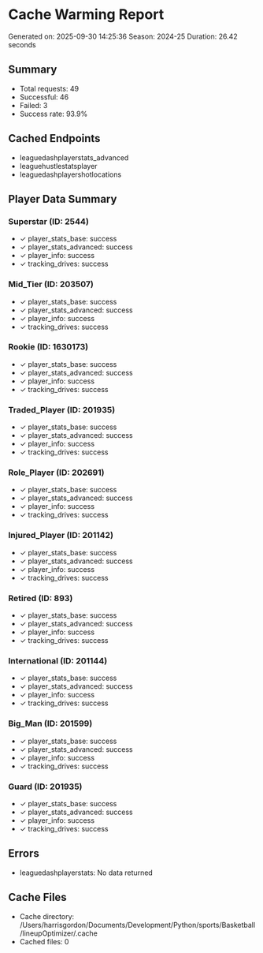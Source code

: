 # Cache Warming Report
Generated on: 2025-09-30 14:25:36
Season: 2024-25
Duration: 26.42 seconds

## Summary
- Total requests: 49
- Successful: 46
- Failed: 3
- Success rate: 93.9%

## Cached Endpoints
- leaguedashplayerstats_advanced
- leaguehustlestatsplayer
- leaguedashplayershotlocations

## Player Data Summary
### Superstar (ID: 2544)
- ✓ player_stats_base: success
- ✓ player_stats_advanced: success
- ✓ player_info: success
- ✓ tracking_drives: success

### Mid_Tier (ID: 203507)
- ✓ player_stats_base: success
- ✓ player_stats_advanced: success
- ✓ player_info: success
- ✓ tracking_drives: success

### Rookie (ID: 1630173)
- ✓ player_stats_base: success
- ✓ player_stats_advanced: success
- ✓ player_info: success
- ✓ tracking_drives: success

### Traded_Player (ID: 201935)
- ✓ player_stats_base: success
- ✓ player_stats_advanced: success
- ✓ player_info: success
- ✓ tracking_drives: success

### Role_Player (ID: 202691)
- ✓ player_stats_base: success
- ✓ player_stats_advanced: success
- ✓ player_info: success
- ✓ tracking_drives: success

### Injured_Player (ID: 201142)
- ✓ player_stats_base: success
- ✓ player_stats_advanced: success
- ✓ player_info: success
- ✓ tracking_drives: success

### Retired (ID: 893)
- ✓ player_stats_base: success
- ✓ player_stats_advanced: success
- ✓ player_info: success
- ✓ tracking_drives: success

### International (ID: 201144)
- ✓ player_stats_base: success
- ✓ player_stats_advanced: success
- ✓ player_info: success
- ✓ tracking_drives: success

### Big_Man (ID: 201599)
- ✓ player_stats_base: success
- ✓ player_stats_advanced: success
- ✓ player_info: success
- ✓ tracking_drives: success

### Guard (ID: 201935)
- ✓ player_stats_base: success
- ✓ player_stats_advanced: success
- ✓ player_info: success
- ✓ tracking_drives: success

## Errors
- leaguedashplayerstats: No data returned

## Cache Files
- Cache directory: /Users/harrisgordon/Documents/Development/Python/sports/Basketball/lineupOptimizer/.cache
- Cached files: 0
